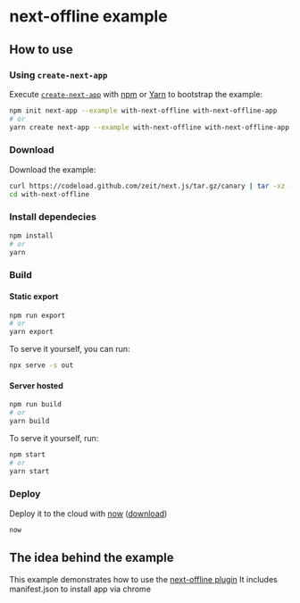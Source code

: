 # next-offline example

## How to use

### Using `create-next-app`

Execute [`create-next-app`](https://github.com/zeit/next.js/tree/canary/packages/create-next-app) with [npm](https://docs.npmjs.com/cli/init) or [Yarn](https://yarnpkg.com/lang/en/docs/cli/create/) to bootstrap the example:

```bash
npm init next-app --example with-next-offline with-next-offline-app
# or
yarn create next-app --example with-next-offline with-next-offline-app
```

### Download

Download the example:

```bash
curl https://codeload.github.com/zeit/next.js/tar.gz/canary | tar -xz --strip=2 next.js-canary/examples/with-next-offline
cd with-next-offline
```

### Install dependecies

```bash
npm install
# or
yarn
```

### Build

#### Static export

```bash
npm run export
# or
yarn export
```

To serve it yourself, you can run:

```bash
npx serve -s out
```

#### Server hosted

```bash
npm run build
# or
yarn build
```

To serve it yourself, run:

```bash
npm start
# or
yarn start
```

### Deploy

Deploy it to the cloud with [now](https://zeit.co/now) ([download](https://zeit.co/download))

```bash
now
```

## The idea behind the example

This example demonstrates how to use the [next-offline plugin](https://github.com/hanford/next-offline) It includes manifest.json to install app via chrome
